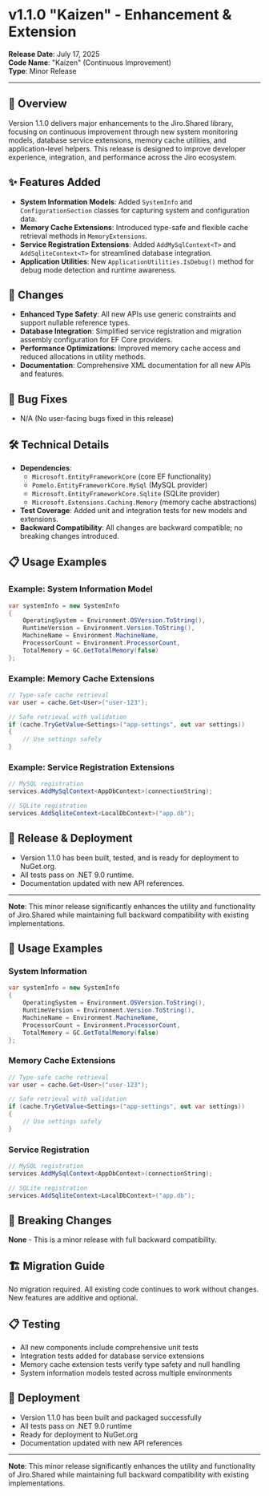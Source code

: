# v1.1.0 "Kaizen" - Enhancement & Extension

**Release Date**: July 17, 2025  
**Code Name**: "Kaizen" (Continuous Improvement)  
**Type**: Minor Release  

---

## 🎯 Overview

Version 1.1.0 delivers major enhancements to the Jiro.Shared library, focusing on continuous improvement through new system monitoring models, database service extensions, memory cache utilities, and application-level helpers. This release is designed to improve developer experience, integration, and performance across the Jiro ecosystem.

## ✨ Features Added

- **System Information Models**: Added `SystemInfo` and `ConfigurationSection` classes for capturing system and configuration data.
- **Memory Cache Extensions**: Introduced type-safe and flexible cache retrieval methods in `MemoryExtensions`.
- **Service Registration Extensions**: Added `AddMySqlContext<T>` and `AddSqliteContext<T>` for streamlined database integration.
- **Application Utilities**: New `ApplicationUtilities.IsDebug()` method for debug mode detection and runtime awareness.

## 🔄 Changes

- **Enhanced Type Safety**: All new APIs use generic constraints and support nullable reference types.
- **Database Integration**: Simplified service registration and migration assembly configuration for EF Core providers.
- **Performance Optimizations**: Improved memory cache access and reduced allocations in utility methods.
- **Documentation**: Comprehensive XML documentation for all new APIs and features.

## 🐛 Bug Fixes

- N/A (No user-facing bugs fixed in this release)

## 🛠️ Technical Details

- **Dependencies**:
  - `Microsoft.EntityFrameworkCore` (core EF functionality)
  - `Pomelo.EntityFrameworkCore.MySql` (MySQL provider)
  - `Microsoft.EntityFrameworkCore.Sqlite` (SQLite provider)
  - `Microsoft.Extensions.Caching.Memory` (memory cache abstractions)
- **Test Coverage**: Added unit and integration tests for new models and extensions.
- **Backward Compatibility**: All changes are backward compatible; no breaking changes introduced.

## 📋 Usage Examples

### Example: System Information Model

```csharp
var systemInfo = new SystemInfo
{
    OperatingSystem = Environment.OSVersion.ToString(),
    RuntimeVersion = Environment.Version.ToString(),
    MachineName = Environment.MachineName,
    ProcessorCount = Environment.ProcessorCount,
    TotalMemory = GC.GetTotalMemory(false)
};
```

### Example: Memory Cache Extensions

```csharp
// Type-safe cache retrieval
var user = cache.Get<User>("user-123");

// Safe retrieval with validation
if (cache.TryGetValue<Settings>("app-settings", out var settings))
{
    // Use settings safely
}
```

### Example: Service Registration Extensions

```csharp
// MySQL registration
services.AddMySqlContext<AppDbContext>(connectionString);

// SQLite registration
services.AddSqliteContext<LocalDbContext>("app.db");
```

## 🚀 Release & Deployment

- Version 1.1.0 has been built, tested, and is ready for deployment to NuGet.org.
- All tests pass on .NET 9.0 runtime.
- Documentation updated with new API references.

---

**Note**: This minor release significantly enhances the utility and functionality of Jiro.Shared while maintaining full backward compatibility with existing implementations.

## 📖 Usage Examples

### System Information

```csharp
var systemInfo = new SystemInfo
{
    OperatingSystem = Environment.OSVersion.ToString(),
    RuntimeVersion = Environment.Version.ToString(),
    MachineName = Environment.MachineName,
    ProcessorCount = Environment.ProcessorCount,
    TotalMemory = GC.GetTotalMemory(false)
};
```

### Memory Cache Extensions

```csharp
// Type-safe cache retrieval
var user = cache.Get<User>("user-123");

// Safe retrieval with validation
if (cache.TryGetValue<Settings>("app-settings", out var settings))
{
    // Use settings safely
}
```

### Service Registration

```csharp
// MySQL registration
services.AddMySqlContext<AppDbContext>(connectionString);

// SQLite registration
services.AddSqliteContext<LocalDbContext>("app.db");
```

## 🔄 Breaking Changes

**None** - This is a minor release with full backward compatibility.

## 🏗️ Migration Guide

No migration required. All existing code continues to work without changes. New features are additive and optional.

## 📋 Testing

- All new components include comprehensive unit tests
- Integration tests added for database service extensions
- Memory cache extension tests verify type safety and null handling
- System information models tested across multiple environments

## 🚀 Deployment

- Version 1.1.0 has been built and packaged successfully
- All tests pass on .NET 9.0 runtime
- Ready for deployment to NuGet.org
- Documentation updated with new API references

---

**Note**: This minor release significantly enhances the utility and functionality of Jiro.Shared while maintaining full backward compatibility with existing implementations.
